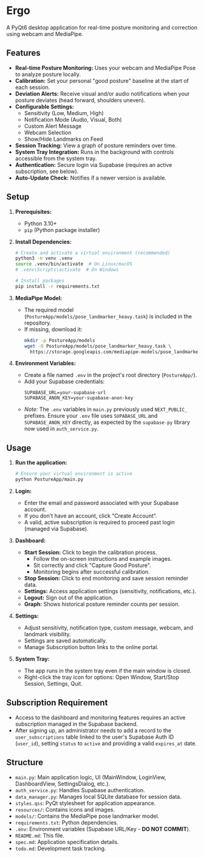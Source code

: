 # Ergo

A PyQt6 desktop application for real-time posture monitoring and correction using webcam and MediaPipe.

## Features

- **Real-time Posture Monitoring:** Uses your webcam and MediaPipe Pose to analyze posture locally.
- **Calibration:** Set your personal "good posture" baseline at the start of each session.
- **Deviation Alerts:** Receive visual and/or audio notifications when your posture deviates (head forward, shoulders uneven).
- **Configurable Settings:**
    - Sensitivity (Low, Medium, High)
    - Notification Mode (Audio, Visual, Both)
    - Custom Alert Message
    - Webcam Selection
    - Show/Hide Landmarks on Feed
- **Session Tracking:** View a graph of posture reminders over time.
- **System Tray Integration:** Runs in the background with controls accessible from the system tray.
- **Authentication:** Secure login via Supabase (requires an active subscription, see below).
- **Auto-Update Check:** Notifies if a newer version is available.

## Setup

1.  **Prerequisites:**
    *   Python 3.10+
    *   `pip` (Python package installer)

2.  **Install Dependencies:**
    ```bash
    # Create and activate a virtual environment (recommended)
    python3 -m venv .venv
    source .venv/bin/activate  # On Linux/macOS
    # .venv\Scripts\activate  # On Windows

    # Install packages
    pip install -r requirements.txt
    ```

3.  **MediaPipe Model:**
    *   The required model (`PostureApp/models/pose_landmarker_heavy.task`) is included in the repository.
    *   If missing, download it:
        ```bash
        mkdir -p PostureApp/models
        wget -O PostureApp/models/pose_landmarker_heavy.task \
          https://storage.googleapis.com/mediapipe-models/pose_landmarker/pose_landmarker_heavy/float16/latest/pose_landmarker_heavy.task
        ```

4.  **Environment Variables:**
    *   Create a file named `.env` in the project's root directory (`PostureApp/`).
    *   Add your Supabase credentials:
        ```env
        SUPABASE_URL=your-supabase-url
        SUPABASE_ANON_KEY=your-supabase-anon-key
        ```
    *   *Note:* The `.env` variables in `main.py` previously used `NEXT_PUBLIC_` prefixes. Ensure your `.env` file uses `SUPABASE_URL` and `SUPABASE_ANON_KEY` directly, as expected by the `supabase-py` library now used in `auth_service.py`.

## Usage

1.  **Run the application:**
    ```bash
    # Ensure your virtual environment is active
    python PostureApp/main.py
    ```

2.  **Login:**
    *   Enter the email and password associated with your Supabase account.
    *   If you don't have an account, click "Create Account".
    *   A valid, active subscription is required to proceed past login (managed via Supabase).

3.  **Dashboard:**
    *   **Start Session:** Click to begin the calibration process.
        *   Follow the on-screen instructions and example images.
        *   Sit correctly and click "Capture Good Posture".
        *   Monitoring begins after successful calibration.
    *   **Stop Session:** Click to end monitoring and save session reminder data.
    *   **Settings:** Access application settings (sensitivity, notifications, etc.).
    *   **Logout:** Sign out of the application.
    *   **Graph:** Shows historical posture reminder counts per session.

4.  **Settings:**
    *   Adjust sensitivity, notification type, custom message, webcam, and landmark visibility.
    *   Settings are saved automatically.
    *   Manage Subscription button links to the online portal.

5.  **System Tray:**
    *   The app runs in the system tray even if the main window is closed.
    *   Right-click the tray icon for options: Open Window, Start/Stop Session, Settings, Quit.

## Subscription Requirement

- Access to the dashboard and monitoring features requires an active subscription managed in the Supabase backend.
- After signing up, an administrator needs to add a record to the `user_subscriptions` table linked to the user's Supabase Auth ID (`user_id`), setting `status` to `active` and providing a valid `expires_at` date.

## Structure

- `main.py`: Main application logic, UI (MainWindow, LoginView, DashboardView, SettingsDialog, etc.).
- `auth_service.py`: Handles Supabase authentication.
- `data_manager.py`: Manages local SQLite database for session data.
- `styles.qss`: PyQt stylesheet for application appearance.
- `resources/`: Contains icons and images.
- `models/`: Contains the MediaPipe pose landmarker model.
- `requirements.txt`: Python dependencies.
- `.env`: Environment variables (Supabase URL/Key - **DO NOT COMMIT**).
- `README.md`: This file.
- `spec.md`: Application specification details.
- `todo.md`: Development task tracking. 